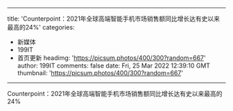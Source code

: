 
---
title: 'Counterpoint：2021年全球高端智能手机市场销售额同比增长达有史以来最高的24%'
categories: 
 - 新媒体
 - 199IT
 - 首页更新
headimg: 'https://picsum.photos/400/300?random=667'
author: 199IT
comments: false
date: Fri, 25 Mar 2022 12:39:10 GMT
thumbnail: 'https://picsum.photos/400/300?random=667'
---

<div>   
Counterpoint：2021年全球高端智能手机市场销售额同比增长达有史以来最高的24%  
</div>
            